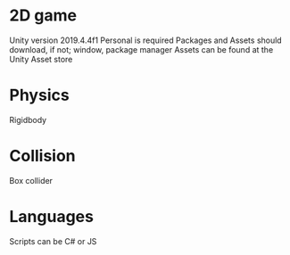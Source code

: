 # 2D game
Unity version 2019.4.4f1 Personal is required
Packages and Assets should download, if not; window, package manager
Assets can be found at the Unity Asset store

# Physics
  Rigidbody
# Collision
  Box collider
# Languages
  Scripts can be C# or JS
